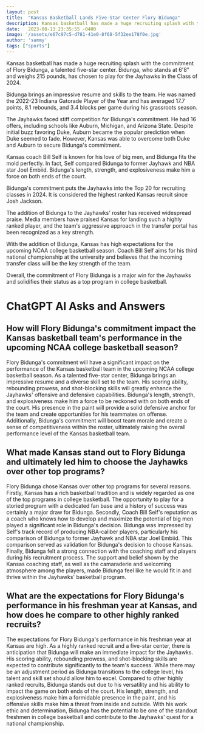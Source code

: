 ```yaml
---
layout: post
title:  "Kansas Basketball Lands Five-Star Center Flory Bidunga"
description: Kansas basketball has made a huge recruiting splash with the commitment of Flory Bidunga, a talented five-star center.
date:   2023-08-13 23:35:55 -0400
image: '/assets/e67c97c5-d781-41e0-8f68-5f32ee178f0e.jpg'
author: 'sammy'
tags: ["sports"]
---
```


Kansas basketball has made a huge recruiting splash with the commitment of Flory Bidunga, a talented five-star center. Bidunga, who stands at 6'8" and weighs 215 pounds, has chosen to play for the Jayhawks in the Class of 2024.

Bidunga brings an impressive resume and skills to the team. He was named the 2022-23 Indiana Gatorade Player of the Year and has averaged 17.7 points, 8.1 rebounds, and 3.4 blocks per game during his grassroots season.

The Jayhawks faced stiff competition for Bidunga's commitment. He had 16 offers, including schools like Auburn, Michigan, and Arizona State. Despite initial buzz favoring Duke, Auburn became the popular prediction when Duke seemed to fade. However, Kansas was able to overcome both Duke and Auburn to secure Bidunga's commitment.

Kansas coach Bill Self is known for his love of big men, and Bidunga fits the mold perfectly. In fact, Self compared Bidunga to former Jayhawk and NBA star Joel Embiid. Bidunga's length, strength, and explosiveness make him a force on both ends of the court.

Bidunga's commitment puts the Jayhawks into the Top 20 for recruiting classes in 2024. It is considered the highest ranked Kansas recruit since Josh Jackson.

The addition of Bidunga to the Jayhawks' roster has received widespread praise. Media members have praised Kansas for landing such a highly ranked player, and the team's aggressive approach in the transfer portal has been recognized as a key strength.

With the addition of Bidunga, Kansas has high expectations for the upcoming NCAA college basketball season. Coach Bill Self aims for his third national championship at the university and believes that the incoming transfer class will be the key strength of the team.

Overall, the commitment of Flory Bidunga is a major win for the Jayhawks and solidifies their status as a top program in college basketball.


# ChatGPT AI Asks and Answers
## How will Flory Bidunga's commitment impact the Kansas basketball team's performance in the upcoming NCAA college basketball season?
Flory Bidunga's commitment will have a significant impact on the performance of the Kansas basketball team in the upcoming NCAA college basketball season. As a talented five-star center, Bidunga brings an impressive resume and a diverse skill set to the team. His scoring ability, rebounding prowess, and shot-blocking skills will greatly enhance the Jayhawks' offensive and defensive capabilities. Bidunga's length, strength, and explosiveness make him a force to be reckoned with on both ends of the court. His presence in the paint will provide a solid defensive anchor for the team and create opportunities for his teammates on offense. Additionally, Bidunga's commitment will boost team morale and create a sense of competitiveness within the roster, ultimately raising the overall performance level of the Kansas basketball team.

## What made Kansas stand out to Flory Bidunga and ultimately led him to choose the Jayhawks over other top programs?
Flory Bidunga chose Kansas over other top programs for several reasons. Firstly, Kansas has a rich basketball tradition and is widely regarded as one of the top programs in college basketball. The opportunity to play for a storied program with a dedicated fan base and a history of success was certainly a major draw for Bidunga. Secondly, Coach Bill Self's reputation as a coach who knows how to develop and maximize the potential of big men played a significant role in Bidunga's decision. Bidunga was impressed by Self's track record of producing NBA-caliber players, particularly his comparison of Bidunga to former Jayhawk and NBA star Joel Embiid. This comparison served as validation for Bidunga's decision to choose Kansas. Finally, Bidunga felt a strong connection with the coaching staff and players during his recruitment process. The support and belief shown by the Kansas coaching staff, as well as the camaraderie and welcoming atmosphere among the players, made Bidunga feel like he would fit in and thrive within the Jayhawks' basketball program.

## What are the expectations for Flory Bidunga's performance in his freshman year at Kansas, and how does he compare to other highly ranked recruits?
The expectations for Flory Bidunga's performance in his freshman year at Kansas are high. As a highly ranked recruit and a five-star center, there is anticipation that Bidunga will make an immediate impact for the Jayhawks. His scoring ability, rebounding prowess, and shot-blocking skills are expected to contribute significantly to the team's success. While there may be an adjustment period as Bidunga transitions to the college level, his talent and skill set should allow him to excel. Compared to other highly ranked recruits, Bidunga stands out due to his versatility and his ability to impact the game on both ends of the court. His length, strength, and explosiveness make him a formidable presence in the paint, and his offensive skills make him a threat from inside and outside. With his work ethic and determination, Bidunga has the potential to be one of the standout freshmen in college basketball and contribute to the Jayhawks' quest for a national championship.

